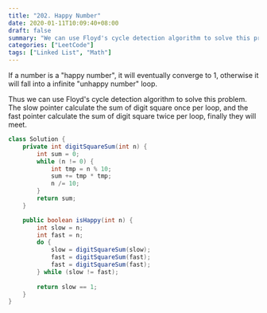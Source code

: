 ```yaml
---
title: "202. Happy Number"
date: 2020-01-11T10:09:40+08:00
draft: false
summary: "We can use Floyd's cycle detection algorithm to solve this problem."
categories: ["LeetCode"]
tags: ["Linked List", "Math"]
---
```


If a number is a "happy number", it will eventually converge to 1, otherwise it will fall into a infinite "unhappy number" loop. 

Thus we can use Floyd's cycle detection algorithm to solve this problem. The slow pointer calculate the sum of digit square once per loop, and the fast pointer calculate the sum of digit square twice per loop, finally they will meet. 

```java
class Solution {
    private int digitSquareSum(int n) {
        int sum = 0;
        while (n != 0) {
            int tmp = n % 10;
            sum += tmp * tmp;
            n /= 10;
        }
        return sum;
    }

    public boolean isHappy(int n) {
        int slow = n;
        int fast = n;
        do {
            slow = digitSquareSum(slow);
            fast = digitSquareSum(fast);
            fast = digitSquareSum(fast);
        } while (slow != fast);
        
        return slow == 1;
    }
}
```

